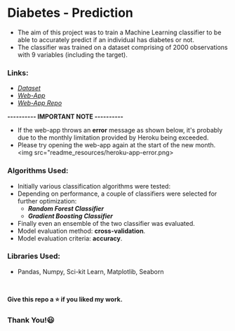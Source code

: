 # Diabetes - Prediction

* The aim of this project was to train a Machine Learning classifier to be able to accurately predict if an individual has diabetes or not.
* The classifier was trained on a dataset comprising of 2000 observations with 9 variables (including the target).

### Links:
* [*Dataset*](https://www.kaggle.com/johndasilva/diabetes)
* [*Web-App*](https://ml-diabetes-predictor.herokuapp.com)
* [*Web-App Repo*](https://github.com/MisbahullahSheriff/Diabetes-Predictor-Deployment)

**---------- IMPORTANT NOTE ----------**
* If the web-app throws an **error** message as shown below, it's probably due to the monthly limitation provided by Heroku being exceeded.
* Please try opening the web-app again at the start of the new month.
<img src="readme_resources/heroku-app-error.png>


### Algorithms Used:
* Initially various classification algorithms were tested:
* Depending on performance, a couple of classifiers were selected for further optimization:
  * _**Random Forest Classifier**_
  * _**Gradient Boosting Classifier**_
* Finally even an ensemble of the two classifier was evaluated.
* Model evaluation method: **cross-validation**.
* Model evaluation criteria: **accuracy**.

### Libraries Used:
* Pandas, Numpy, Sci-kit Learn, Matplotlib, Seaborn

<br />

**Give this repo a :star: if you liked my work.**

### Thank You!:smiley:









